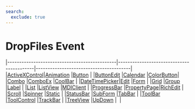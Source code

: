 ```yaml
---
search:
  exclude: true
---
```


<h1 class="heading"><span class="name">DropFiles Event</span></h1>

|----------------------------------------------|------------------------------------------|----------------------------------------|
|[ActiveXControl](../objects/activexcontrol.md)|[Animation](../objects/animation.md)      |[Button](../objects/button.md)          |
|[ButtonEdit](../objects/buttonedit.md)        |[Calendar](../objects/calendar.md)        |[ColorButton](../objects/colorbutton.md)|
|[Combo](../objects/combo.md)                  |[ComboEx](../objects/comboex.md)          |[CoolBar](../objects/coolbar.md)        |
|[DateTimePicker](../objects/datetimepicker.md)|[Edit](../objects/edit.md)                |[Form](../objects/form.md)              |
|[Grid](../objects/grid.md)                    |[Group](../objects/group.md)              |[Label](../objects/label.md)            |
|[List](../objects/list.md)                    |[ListView](../objects/listview.md)        |[MDIClient](../objects/mdiclient.md)    |
|[ProgressBar](../objects/progressbar.md)      |[PropertyPage](../objects/propertypage.md)|[RichEdit](../objects/richedit.md)      |
|[Scroll](../objects/scroll.md)                |[Spinner](../objects/spinner.md)          |[Static](../objects/static.md)          |
|[StatusBar](../objects/statusbar.md)          |[SubForm](../objects/subform.md)          |[TabBar](../objects/tabbar.md)          |
|[ToolBar](../objects/toolbar.md)              |[ToolControl](../objects/toolcontrol.md)  |[TrackBar](../objects/trackbar.md)      |
|[TreeView](../objects/treeview.md)            |[UpDown](../objects/updown.md)            |&nbsp;                                  |
